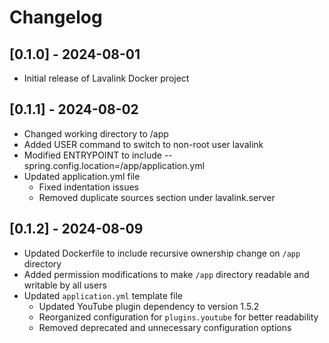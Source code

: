 # Changelog

## [0.1.0] - 2024-08-01
- Initial release of Lavalink Docker project

## [0.1.1] - 2024-08-02
- Changed working directory to /app
- Added USER command to switch to non-root user lavalink
- Modified ENTRYPOINT to include --spring.config.location=/app/application.yml
- Updated application.yml file
	- Fixed indentation issues
	- Removed duplicate sources section under lavalink.server

## [0.1.2] - 2024-08-09
- Updated Dockerfile to include recursive ownership change on `/app` directory
- Added permission modifications to make `/app` directory readable and writable by all users
- Updated `application.yml` template file
  - Updated YouTube plugin dependency to version 1.5.2
  - Reorganized configuration for `plugins.youtube` for better readability
  - Removed deprecated and unnecessary configuration options

